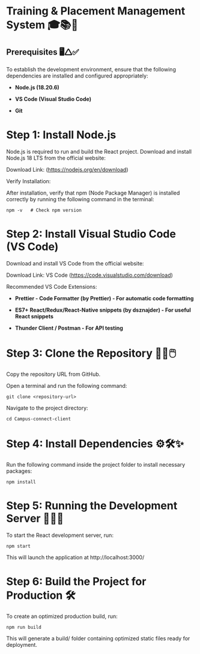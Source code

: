 # Training & Placement Management System 🎓📚🚀

## Prerequisites 🖥️🛆✅

To establish the development environment, ensure that the following dependencies are installed and configured appropriately:

- **Node.js (18.20.6)**

- **VS Code (Visual Studio Code)**

- **Git**

# Step 1: Install Node.js

Node.js is required to run and build the React project. Download and install Node.js 18 LTS from the official website:

Download Link: (https://nodejs.org/en/download)

Verify Installation:

After installation, verify that npm (Node Package Manager) is installed correctly by running the following command in the terminal:

```npm -v   # Check npm version```

# Step 2: Install Visual Studio Code (VS Code)

Download and install VS Code from the official website:

Download Link: VS Code (https://code.visualstudio.com/download)

Recommended VS Code Extensions:

- **Prettier - Code Formatter (by Prettier) - For automatic code formatting**

- **ES7+ React/Redux/React-Native snippets (by dsznajder) - For useful React snippets**

- **Thunder Client / Postman - For API testing**

# Step 3: Clone the Repository 🔄👅🖱️

Copy the repository URL from GitHub.

Open a terminal and run the following command:

`git clone <repository-url>`

Navigate to the project directory:

`cd Campus-connect-client`

# Step 4: Install Dependencies ⚙️🛠️✨

Run the following command inside the project folder to install necessary packages:

`npm install`

# Step 5: Running the Development Server 🌟🔄🔼

To start the React development server, run:

`npm start`

This will launch the application at http://localhost:3000/

# Step 6: Build the Project for Production 🛠️

To create an optimized production build, run:

`npm run build`

This will generate a build/ folder containing optimized static files ready for deployment.
